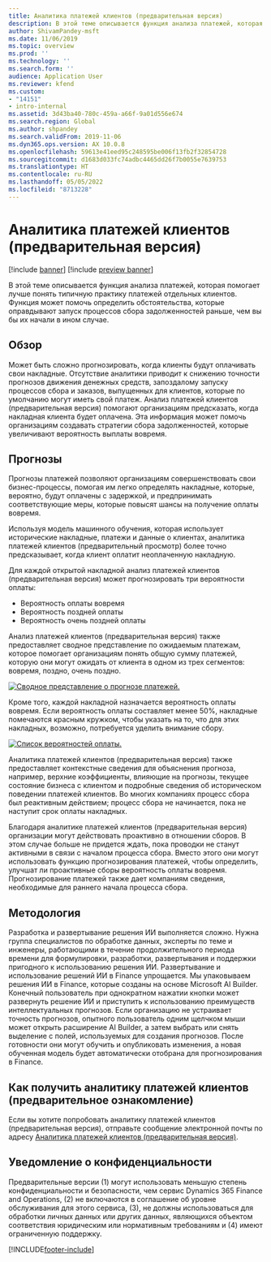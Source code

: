 ```yaml
---
title: Аналитика платежей клиентов (предварительная версия)
description: В этой теме описывается функция анализа платежей, которая помогает лучше понять типичную практику платежей отдельных клиентов. Функция может помочь определить обстоятельства, которые оправдывают запуск процессов сбора задолженностей раньше, чем вы бы их начали в ином случае.
author: ShivamPandey-msft
ms.date: 11/06/2019
ms.topic: overview
ms.prod: ''
ms.technology: ''
ms.search.form: ''
audience: Application User
ms.reviewer: kfend
ms.custom:
- "14151"
- intro-internal
ms.assetid: 3d43ba40-780c-459a-a66f-9a01d556e674
ms.search.region: Global
ms.author: shpandey
ms.search.validFrom: 2019-11-06
ms.dyn365.ops.version: AX 10.0.8
ms.openlocfilehash: 59613e41eed95c248595be006f13fb2f32854728
ms.sourcegitcommit: d1683d033fc74adbc4465dd26f7b0055e7639753
ms.translationtype: HT
ms.contentlocale: ru-RU
ms.lasthandoff: 05/05/2022
ms.locfileid: "8713228"
---
```

# <a name="customer-payment-insights-preview"></a>Аналитика платежей клиентов (предварительная версия)

[!include [banner](../includes/banner.md)]
[!include [preview banner](../includes/preview-banner.md)]

В этой теме описывается функция анализа платежей, которая помогает лучше понять типичную практику платежей отдельных клиентов. Функция может помочь определить обстоятельства, которые оправдывают запуск процессов сбора задолженностей раньше, чем вы бы их начали в ином случае. 

## <a name="overview"></a>Обзор

Может быть сложно прогнозировать, когда клиенты будут оплачивать свои накладные. Отсутствие аналитики приводит к снижению точности прогнозов движения денежных средств, запоздалому запуску процессов сбора и заказов, выпущенных для клиентов, которые по умолчанию могут иметь свой платеж. Анализ платежей клиентов (предварительная версия) помогают организациям предсказать, когда накладная клиента будет оплачена. Эта информация может помочь организациям создавать стратегии сбора задолженностей, которые увеличивают вероятность выплаты вовремя. 

## <a name="predictions"></a>Прогнозы

Прогнозы платежей позволяют организациям совершенствовать свои бизнес-процессы, помогая им легко определять накладные, которые, вероятно, будут оплачены с задержкой, и предпринимать соответствующие меры, которые повысят шансы на получение оплаты вовремя.

Используя модель машинного обучения, которая использует исторические накладные, платежи и данные о клиентах, аналитика платежей клиентов (предварительный просмотр) более точно предсказывает, когда клиент оплатит неоплаченную накладную.

Для каждой открытой накладной анализ платежей клиентов (предварительная версия) может прогнозировать три вероятности оплаты:

-   Вероятность оплаты вовремя 
-   Вероятность поздней оплаты
-   Вероятность очень поздней оплаты

Анализ платежей клиентов (предварительная версия) также предоставляет сводное представление по ожидаемым платежам, которое помогает организациям понять общую сумму платежей, которую они могут ожидать от клиента в одном из трех сегментов: вовремя, поздно, очень поздно.

[![Сводное представление о прогнозе платежей.](./media/graphic-payment-reports.png)](./media/graphic-payment-reports.png)

Кроме того, каждой накладной назначается вероятность оплаты вовремя. Если вероятность оплаты составляет менее 50%, накладные помечаются красным кружком, чтобы указать на то, что для этих накладных, возможно, потребуется уделить внимание сбору. 

[![Список вероятностей оплаты.](./media/customer-pymnt-probability-list.png)](./media/customer-pymnt-probability-list.png)

Аналитика платежей клиентов (предварительная версия) также предоставляет контекстные сведения для объяснения прогноза, например, верхние коэффициенты, влияющие на прогнозы, текущее состояние бизнеса с клиентом и подробные сведения об историческом поведении платежей клиентов. Во многих компаниях процесс сбора был реактивным действием; процесс сбора не начинается, пока не наступит срок оплаты накладных. 

Благодаря аналитике платежей клиентов (предварительная версия) организации могут действовать проактивно в отношении сборов. В этом случае больше не придется ждать, пока проводки не станут активными в связи с началом процесса сбора. Вместо этого они могут использовать функцию прогнозирования платежей, чтобы определить, улучшат ли проактивные сборы вероятность оплаты вовремя. Прогнозирование платежей также дает компаниям сведения, необходимые для раннего начала процесса сбора.

## <a name="methodology"></a>Методология

Разработка и развертывание решения ИИ выполняется сложно. Нужна группа специалистов по обработке данных, эксперты по теме и инженеры, работающими в течение продолжительного периода времени для формулировки, разработки, развертывания и поддержки пригодного к использованию решения ИИ. Развертывание и использование решений ИИ в Finance упрощается. Мы упаковываем решения ИИ в Finance, которые созданы на основе Microsoft AI Builder. Конечный пользователь при однократном нажатии кнопки может развернуть решение ИИ и приступить к использованию преимуществ интеллектуальных прогнозов. Если организацию не устраивает точность прогнозов, опытного пользователь одним щелчком мыши может открыть расширение AI Builder, а затем выбрать или снять выделение с полей, используемых для создания прогнозов. После готовности они могут обучить и опубликовать изменения, а новая обученная модель будет автоматически отобрана для прогнозирования в Finance.

## <a name="how-to-get-customer-payment-insights-preview"></a>Как получить аналитику платежей клиентов (предварительное ознакомление)

Если вы хотите попробовать аналитику платежей клиентов (предварительная версия), отправьте сообщение электронной почты по адресу [Аналитика платежей клиентов (предварительная версия)](mailto:fiap@microsoft.com).

## <a name="privacy-notice"></a>Уведомление о конфиденциальности

Предварительные версии (1) могут использовать меньшую степень конфиденциальности и безопасности, чем сервис Dynamics 365 Finance and Operations, (2) не включаются в соглашение об уровне обслуживания для этого сервиса, (3), не должны использоваться для обработки личных данных или других данных, являющихся объектом соответствия юридическим или нормативным требованиям и (4) имеют ограниченную поддержку.




[!INCLUDE[footer-include](../../includes/footer-banner.md)]
